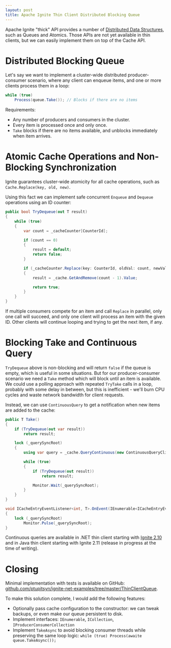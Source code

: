 ```yaml
---
layout: post
title: Apache Ignite Thin Client Distributed Blocking Queue
---
```


Apache Ignite "thick" API provides a number of [Distributed Data Structures](https://ignite.apache.org/features/datastructures.html), such as Queues and Atomics. Those APIs are not yet available in thin clients, but we can easily implement them on top of the Cache API.     


# Distributed Blocking Queue

Let's say we want to implement a cluster-wide distributed producer-consumer scenario, where any client can enqueue items,
and one or more clients process them in a loop:

```cs
while (true)
    Process(queue.Take()); // Blocks if there are no items
```

Requirements:
* Any number of producers and consumers in the cluster.
* Every item is processed once and only once.
* `Take` blocks if there are no items available, and unblocks immediately when item arrives.


# Atomic Cache Operations and Non-Blocking Synchronization

Ignite guarantees cluster-wide atomicity for all cache operations, such as `Cache.Replace(key, old, new)`.

Using this fact we can implement safe concurrent `Enqueue` and `Dequeue` operations using an ID counter:

```cs
public bool TryDequeue(out T result)
{
    while (true)
    {
        var count = _cacheCounter[CounterId];

        if (count == 0)
        {
            result = default;
            return false;
        }

        if (_cacheCounter.Replace(key: CounterId, oldVal: count, newVal: count - 1))
        {
            result = _cache.GetAndRemove(count - 1).Value;

            return true;
        }
    }
}
```

If multiple consumers compete for an item and call `Replace` in parallel, only one call will succeed, and only one client will process an item with the given ID.
Other clients will continue looping and trying to get the next item, if any.


# Blocking Take and Continuous Query

`TryDequeue` above is non-blocking and will return `false` if the queue is empty, which is useful in some situations.
But for our producer-consumer scenario we need a `Take` method which will block until an item is available.
We could use a polling approach with repeated `TryTake` calls in a loop, probably with some delay in between, but this is inefficient - we'll burn CPU cycles and waste network bandwidth for client requests.

Instead, we can use `ContinuousQuery` to get a notification when new items are added to the cache:

```cs
public T Take()
{
    if (TryDequeue(out var result))
        return result;

    lock (_querySyncRoot)
    {
        using var query = _cache.QueryContinuous(new ContinuousQueryClient<int, T>(this));

        while (true)
        {
            if (TryDequeue(out result))
                return result;

            Monitor.Wait(_querySyncRoot);
        }
    }
}

void ICacheEntryEventListener<int, T>.OnEvent(IEnumerable<ICacheEntryEvent<int, T>> evts)
{
    lock (_querySyncRoot)
        Monitor.Pulse(_querySyncRoot);
}
```

Continuous queries are available in .NET thin client starting with [Ignite 2.10](https://ptupitsyn.github.io/Whats-New-In-Ignite-Net-2.10/) and in Java thin client starting with Ignite 2.11 (release in progress at the time of writing). 

# Closing

Minimal implementation with tests is available on GitHub: [github.com/ptupitsyn/ignite-net-examples/tree/master/ThinClientQueue](https://github.com/ptupitsyn/ignite-net-examples/tree/master/ThinClientQueue).

To make this solution complete, I would add the following features:

* Optionally pass cache configuration to the constructor: we can tweak backups, or even make our queue persistent to disk. 
* Implement interfaces: `IEnumerable`, `ICollection`, `IProducerConsumerCollection`
* Implement `TakeAsync` to avoid blocking consumer threads while preserving the same loop logic: `while (true) Process(awaite queue.TakeAsync());`
